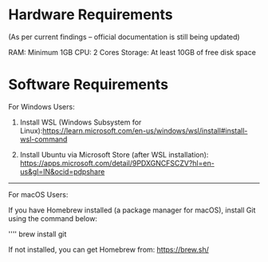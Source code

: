 
# Hardware Requirements

(As per current findings – official documentation is still being updated)

RAM: Minimum 1GB
CPU: 2 Cores
Storage: At least 10GB of free disk space

# Software Requirements

For Windows Users:

1. Install WSL (Windows Subsystem for Linux):https://learn.microsoft.com/en-us/windows/wsl/install#install-wsl-command


2. Install Ubuntu via Microsoft Store (after WSL installation):
https://apps.microsoft.com/detail/9PDXGNCFSCZV?hl=en-us&gl=IN&ocid=pdpshare

---

For macOS Users:

If you have Homebrew installed (a package manager for macOS), install Git using the command below:

'''' brew install git

If not installed, you can get Homebrew from: https://brew.sh/
